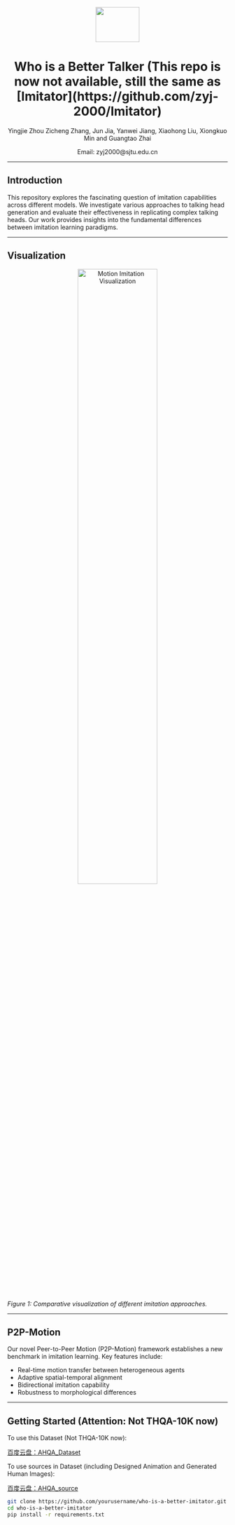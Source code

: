 <p align="center">
  <img src="pic/imitator.png" width="100" height="80">
  <h1 align="center"><b>Who is a Better Talker (This repo is now not available, still the same as [Imitator](https://github.com/zyj-2000/Imitator)</b></h1>
  <p align="center">Yingjie Zhou Zicheng Zhang, Jun Jia, Yanwei Jiang, Xiaohong Liu, Xiongkuo Min and Guangtao Zhai</p>
  <p align="center">Email: zyj2000@sjtu.edu.cn</p>
</p>

---

## Introduction
This repository explores the fascinating question of imitation capabilities across different models. We investigate various approaches to talking head generation and evaluate their effectiveness in replicating complex talking heads. Our work provides insights into the fundamental differences between imitation learning paradigms.

---

## Visualization
<div align="center">
  <img src="visualization.gif" alt="Motion Imitation Visualization" width="60%">
</div>

*Figure 1: Comparative visualization of different imitation approaches.*

---

## P2P-Motion
Our novel Peer-to-Peer Motion (P2P-Motion) framework establishes a new benchmark in imitation learning. Key features include:
- Real-time motion transfer between heterogeneous agents
- Adaptive spatial-temporal alignment
- Bidirectional imitation capability
- Robustness to morphological differences

---

## Getting Started (Attention: Not THQA-10K now)
To use this Dataset (Not THQA-10K now):

[百度云盘：AHQA_Dataset](https://pan.baidu.com/s/1LF8JGvLJWHP7rGQmrHreVQ?pwd=ahqa)

To use sources in Dataset (including Designed Animation and Generated Human Images):

[百度云盘：AHQA_source](https://pan.baidu.com/s/1mOIF--H0Bfv3pvlZKslb9Q?pwd=ahqa)


```bash
git clone https://github.com/yourusername/who-is-a-better-imitator.git
cd who-is-a-better-imitator
pip install -r requirements.txt

